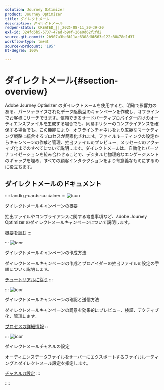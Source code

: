 ```yaml
---
solution: Journey Optimizer
product: Journey Optimizer
title: ダイレクトメール
description: ダイレクトメール
redpen-status: CREATED_||_2025-08-11_20-39-20
exl-id: 024fd5b5-5707-47ad-b90f-26e0d62f2fd2
source-git-commit: 2b907a3be8b11ac6308d0b563e122c88478d1d37
workflow-type: tm+mt
source-wordcount: '195'
ht-degree: 100%

---
```


# ダイレクトメール{#section-overview}

Adobe Journey Optimizer のダイレクトメールを使用すると、明確で影響力のある、パーソナライズされたデータ駆動型のキャンペーンを作成し、オフラインでお客様にリーチできます。信頼できるサードパーティプロバイダー向けのオーディエンスファイルを生成する場合でも、同意ポリシーのコンプライアンスを確保する場合でも、この機能により、オフラインチャネルをより広範なマーケティング戦略に統合するプロセスが簡素化されます。ファイルルーティングの設定からキャンペーンの作成と管理、抽出ファイルのプレビュー、メッセージのアクティブ化までのすべてについて説明します。ダイレクトメールは、自動化とパーソナライゼーションを組み合わせることで、デジタルと物理的なエンゲージメントのギャップを埋め、すべての顧客インタラクションをより有意義なものにするのに役立ちます。

## ダイレクトメールのドキュメント

:::: landing-cards-container
:::
![icon](https://cdn.experienceleague.adobe.com/icons/book.svg?lang=ja)

ダイレクトメールキャンペーンの概要

抽出ファイルやコンプライアンスに関する考慮事項など、Adobe Journey Optimizer のダイレクトメールキャンペーンについて説明します。

[概要を読む](../using/direct-mail/get-started-direct-mail.md)
:::

:::
![icon](https://cdn.experienceleague.adobe.com/icons/circle-play.svg?lang=ja)

ダイレクトメールキャンペーンの作成方法

ダイレクトメールキャンペーンの作成とプロバイダーの抽出ファイルの設定の手順について説明します。

[チュートリアルに従う](../using/direct-mail/create-direct-mail.md)
:::

:::
![icon](https://cdn.experienceleague.adobe.com/icons/list-check.svg?lang=ja)

ダイレクトメールキャンペーンの確認と送信方法

ダイレクトメールキャンペーンの同意を効果的にプレビュー、検証、アクティブ化、管理します。

[プロセスの詳細情報](../using/direct-mail/test-send-direct-mail.md)
:::

:::
![icon](https://cdn.experienceleague.adobe.com/icons/gear.svg?lang=ja)

ダイレクトメールチャネルの設定

オーディエンスデータファイルをサーバーにエクスポートするファイルルーティングとダイレクトメール設定を指定します。

[チャネルの設定](../using/direct-mail/direct-mail-configuration.md)
:::

::::
